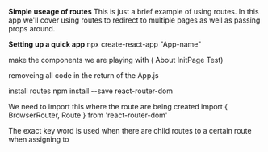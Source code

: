 **Simple useage of routes**
This is just a brief example of using routes. In this app we'll cover using routes to redirect to multiple pages as well as passing props around.

**Setting up a quick app**
npx create-react-app "App-name"

make the components we are playing with
( About InitPage Test)

removeing all code in the return of the App.js

install routes
npm install --save react-router-dom

We need to import this where the route are being created
import { BrowserRouter, Route } from 'react-router-dom'

The exact key word is used when there are child routes to a certain route when assigning to <Route />